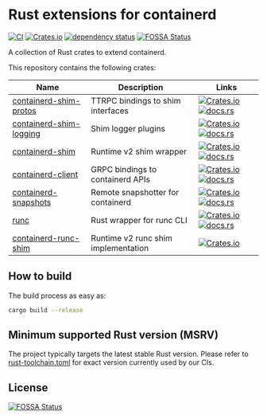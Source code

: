 # Rust extensions for containerd

[![CI](https://github.com/mxpv/shim-rs/actions/workflows/ci.yml/badge.svg?branch=main)](https://github.com/mxpv/shim-rs/actions/workflows/ci.yml)
[![Crates.io](https://img.shields.io/crates/l/containerd-client)](https://github.com/containerd/rust-extensions/blob/main/LICENSE)
[![dependency status](https://deps.rs/repo/github/containerd/rust-extensions/status.svg)](https://deps.rs/repo/github/containerd/rust-extensions)
[![FOSSA Status](https://app.fossa.com/api/projects/git%2Bgithub.com%2Fkuasar-io%2Frust-extensions.svg?type=shield)](https://app.fossa.com/projects/git%2Bgithub.com%2Fkuasar-io%2Frust-extensions?ref=badge_shield)

A collection of Rust crates to extend containerd.

This repository contains the following crates:

| Name | Description | Links |
| --- | --- | --- |
| [containerd-shim-protos](crates/shim-protos) | TTRPC bindings to shim interfaces | [![Crates.io](https://img.shields.io/crates/v/containerd-shim-protos)](https://crates.io/crates/containerd-shim-protos) [![docs.rs](https://img.shields.io/docsrs/containerd-shim-protos)](https://docs.rs/containerd-shim-protos/latest/containerd_shim_protos/) |
| [containerd-shim-logging](crates/logging) | Shim logger plugins | [![Crates.io](https://img.shields.io/crates/v/containerd-shim-logging)](https://crates.io/crates/containerd-shim-logging) [![docs.rs](https://img.shields.io/docsrs/containerd-shim-logging)](https://docs.rs/containerd-shim-logging/latest/containerd_shim_logging/) |
| [containerd-shim](crates/shim) | Runtime v2 shim wrapper | [![Crates.io](https://img.shields.io/crates/v/containerd-shim)](https://crates.io/crates/containerd-shim) [![docs.rs](https://img.shields.io/docsrs/containerd-shim)](https://docs.rs/containerd-shim/latest/containerd_shim/) |
| [containerd-client](crates/client) | GRPC bindings to containerd APIs | [![Crates.io](https://img.shields.io/crates/v/containerd-client)](https://crates.io/crates/containerd-client) [![docs.rs](https://img.shields.io/docsrs/containerd-client)](https://docs.rs/containerd-client/latest/containerd_client/) |
| [containerd-snapshots](crates/snapshots) | Remote snapshotter for containerd | [![Crates.io](https://img.shields.io/crates/v/containerd-snapshots)](https://crates.io/crates/containerd-snapshots) [![docs.rs](https://img.shields.io/docsrs/containerd-snapshots)](https://docs.rs/containerd-snapshots/latest/containerd_snapshots/) |
| [runc](crates/runc) | Rust wrapper for runc CLI | [![Crates.io](https://img.shields.io/crates/v/runc)](https://crates.io/crates/runc) [![docs.rs](https://img.shields.io/docsrs/runc)](https://docs.rs/runc/latest/runc/) |
| [containerd-runc-shim](crates/runc-shim) | Runtime v2 runc shim implementation | [![Crates.io](https://img.shields.io/crates/v/containerd-runc-shim)](https://crates.io/crates/containerd-runc-shim) |

## How to build
The build process as easy as:
```bash
cargo build --release
```

## Minimum supported Rust version (MSRV)
The project typically targets the latest stable Rust version.
Please refer to [rust-toolchain.toml](./rust-toolchain.toml) for exact version currently used by our CIs.


## License
[![FOSSA Status](https://app.fossa.com/api/projects/git%2Bgithub.com%2Fkuasar-io%2Frust-extensions.svg?type=large)](https://app.fossa.com/projects/git%2Bgithub.com%2Fkuasar-io%2Frust-extensions?ref=badge_large)